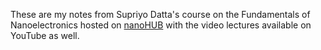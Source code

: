 
These are my notes from Supriyo Datta's course on the Fundamentals of Nanoelectronics hosted on [nanoHUB](nanoHUB.org) with the video lectures available on YouTube as well.
